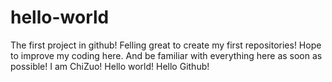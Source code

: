 # hello-world
The first project in github!
Felling great to create my first repositories!
Hope to improve my coding here.
And be familiar with everything here as soon as possible!
I am ChiZuo!
Hello world!
Hello  Github!
